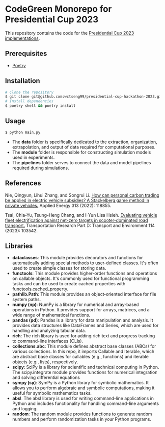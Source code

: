 # CodeGreen Monorepo for Presidential Cup 2023

This repository contains the code for the [Presidential Cup 2023 implementations](https://drive.google.com/drive/folders/1N6BmysFX87uxfQ4h3tGMTNv7paUDfCUa?usp=share_link).

## Prerequisites

- [Poetry](https://python-poetry.org/docs/#installation)

## Installation

```bash
# Clone the repository
$ git clone git@github.com:wctseng99/presidential-cup-hackathon-2023.git && cd presidential-cup-hackathon-2023
# Install dependencies
$ poetry shell && poetry install
```

## Usage

```bash
$ python main.py
```
- The **data** folder is specifically dedicated to the extraction, organization, extrapolation, and output of data required for computational purposes.
- The **module** folder is responsible for constructing simulation models used in experiments.
- The **pipelines** folder serves to connect the data and model pipelines required during simulations.

## References
Nie, Qingyun, Lihui Zhang, and Songrui Li.
[How can personal carbon trading be applied in electric vehicle subsidies? A Stackelberg game method in private vehicles.](https://www.sciencedirect.com/science/article/abs/pii/S0306261922002914) Applied Energy 313 (2022): 118855.

Tsai, Chia-Yu, Tsung-Heng Chang, and I-Yun Lisa Hsieh.
[Evaluating vehicle fleet electrification against net-zero targets in scooter-dominated road transport.](https://www.sciencedirect.com/science/article/pii/S1361920922003686) Transportation Research Part D: Transport and Environment 114 (2023): 103542.

## Libraries

- **dataclasses**: This module provides decorators and functions for automatically adding special methods to user-defined classes. It's often used to create simple classes for storing data.
- **functools**: This module provides higher-order functions and operations on callable objects. It's commonly used for functional programming tasks and can be used to create cached properties with functools.cached_property.
- **pathlib.Path**: This module provides an object-oriented interface for file system paths. 
- **numpy (np)**: NumPy is a library for numerical and array-based operations in Python. It provides support for arrays, matrices, and a wide range of mathematical functions.
- **pandas (pd)**: Pandas is a library for data manipulation and analysis. It provides data structures like DataFrames and Series, which are used for handling and analyzing tabular data.
- **rich**: The rich library is used for adding rich text and progress tracking to command-line interfaces (CLIs).
- **collections.abc**: This module defines abstract base classes (ABCs) for various collections. In this repo, it imports Callable and Iterable, which are abstract base classes for callables (e.g., functions) and iterable objects (e.g., lists), respectively.
- **scipy**: SciPy is a library for scientific and technical computing in Python. The scipy.integrate module provides functions for numerical integration and solving differential equations
- **sympy (sp)**: SymPy is a Python library for symbolic mathematics. It allows you to perform algebraic and symbolic computations, making it useful for symbolic mathematics tasks.
- **absl**: The absl library is used for writing command-line applications in Python and includes functionality for handling command-line arguments and logging. 
- **random**: The random module provides functions to generate random numbers and perform randomization tasks in your Python programs. 
